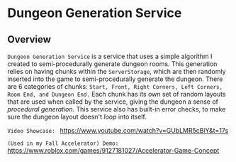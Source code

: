 # Dungeon Generation Service

## Overview

`Dungeon Generation Service` is a service that uses a simple algorithm I created to semi-procedurally generate dungeon rooms. This generation relies on having chunks within the `ServerStorage`, which are then randomly inserted into the game to semi-procedurally generate the dungeon. There are 6 categories of chunks: `Start, Front, Right Corners, Left Corners, Room End, and Dungeon End.` Each chunk has its own set of random layouts that are used when called by the service, giving the dungeon a sense of _procedural generation_. This service also has built-in error checks, to make sure the dungeon layout doesn't _loop_ into itself.

`Video Showcase: ` https://www.youtube.com/watch?v=GUbLMR5cBiY&t=17s

`(Used in my Fall Accelerator) Demo: ` https://www.roblox.com/games/9127181027/Accelerator-Game-Concept
